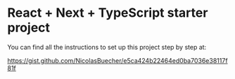# React + Next + TypeScript starter project

You can find all the instructions to set up this project step by step at:

https://gist.github.com/NicolasBuecher/e5ca424b22464ed0ba7036e38117f81f
